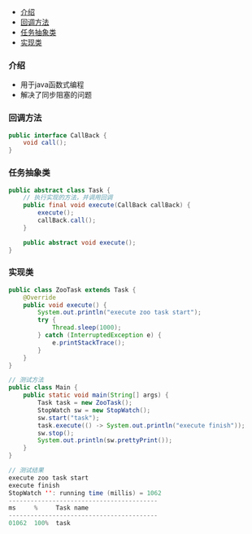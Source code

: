 - [介绍](#%E4%BB%8B%E7%BB%8D)
- [回调方法](#%E5%9B%9E%E8%B0%83%E6%96%B9%E6%B3%95)
- [任务抽象类](#%E4%BB%BB%E5%8A%A1%E6%8A%BD%E8%B1%A1%E7%B1%BB)
- [实现类](#%E5%AE%9E%E7%8E%B0%E7%B1%BB)
### 介绍
- 用于java函数式编程
- 解决了同步阻塞的问题

### 回调方法
```java
public interface CallBack {
    void call();
}
```

### 任务抽象类
```java
public abstract class Task {
    // 执行实现的方法，并调用回调
    public final void execute(CallBack callBack) {
        execute();
        callBack.call();
    }

    public abstract void execute();
}
```

### 实现类
```java
public class ZooTask extends Task {
    @Override
    public void execute() {
        System.out.println("execute zoo task start");
        try {
            Thread.sleep(1000);
        } catch (InterruptedException e) {
            e.printStackTrace();
        }
    }
}
```

```java
// 测试方法
public class Main {
    public static void main(String[] args) {
        Task task = new ZooTask();
        StopWatch sw = new StopWatch();
        sw.start("task");
        task.execute(() -> System.out.println("execute finish"));
        sw.stop();
        System.out.println(sw.prettyPrint());
    }
}
```

```java
// 测试结果
execute zoo task start
execute finish
StopWatch '': running time (millis) = 1062
-----------------------------------------
ms     %     Task name
-----------------------------------------
01062  100%  task
```